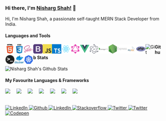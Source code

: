 ### Hi there, I'm [Nisharg Shah!](https://nishargshah.com) 👋

Hi, I'm Nisharg Shah, a passionate self-taught MERN Stack Developer from India.

#### Languages and Tools

<img align="left" alt="HTML5" width="30px" src="https://raw.githubusercontent.com/github/explore/80688e429a7d4ef2fca1e82350fe8e3517d3494d/topics/html/html.png" />

<img align="left" alt="CSS3" width="30px" src="https://raw.githubusercontent.com/github/explore/80688e429a7d4ef2fca1e82350fe8e3517d3494d/topics/css/css.png" />

<img align="left" alt="SCSS" width="30px" src="https://raw.githubusercontent.com/github/explore/80688e429a7d4ef2fca1e82350fe8e3517d3494d/topics/sass/sass.png">

<img align="left" alt="Bootstarp" width="30px" src="https://raw.githubusercontent.com/github/explore/80688e429a7d4ef2fca1e82350fe8e3517d3494d/topics/bootstrap/bootstrap.png">

<img align="left" alt="Javascript" width="30px" src="https://raw.githubusercontent.com/github/explore/80688e429a7d4ef2fca1e82350fe8e3517d3494d/topics/javascript/javascript.png">

<img align="left" alt="Typescript" width="30px" src="https://raw.githubusercontent.com/github/explore/80688e429a7d4ef2fca1e82350fe8e3517d3494d/topics/typescript/typescript.png">

<img align="left" alt="React.js" width="30px" src="https://raw.githubusercontent.com/github/explore/80688e429a7d4ef2fca1e82350fe8e3517d3494d/topics/react/react.png">

<img align="left" alt="Gatsby.js" width="30px" src="https://raw.githubusercontent.com/github/explore/80688e429a7d4ef2fca1e82350fe8e3517d3494d/topics/graphql/graphql.png">

<img align="left" alt="Vue.js" width="30px" src="https://raw.githubusercontent.com/github/explore/80688e429a7d4ef2fca1e82350fe8e3517d3494d/topics/vue/vue.png">

<img align="left" alt="Electron" width="30px" src="https://raw.githubusercontent.com/github/explore/80688e429a7d4ef2fca1e82350fe8e3517d3494d/topics/electron/electron.png">

<img align="left" alt="MongoDB" width="30px" src="https://raw.githubusercontent.com/github/explore/80688e429a7d4ef2fca1e82350fe8e3517d3494d/topics/mongodb/mongodb.png">

<img align="left" alt="NodeJS" width="30px" src="https://raw.githubusercontent.com/github/explore/80688e429a7d4ef2fca1e82350fe8e3517d3494d/topics/nodejs/nodejs.png">

<img align="left" alt="Express" width="30px" src="https://raw.githubusercontent.com/github/explore/80688e429a7d4ef2fca1e82350fe8e3517d3494d/topics/express/express.png">

<img align="left" alt="MySQL" width="30px" src="https://raw.githubusercontent.com/github/explore/80688e429a7d4ef2fca1e82350fe8e3517d3494d/topics/mysql/mysql.png">

<img align="left" alt="PHP" width="30px" src="https://raw.githubusercontent.com/github/explore/80688e429a7d4ef2fca1e82350fe8e3517d3494d/topics/php/php.png">

<img align="left" alt="Git" width="30px" src="https://img.icons8.com/color/48/000000/git.png" />

<img align="left" alt="Terminal" width="30px" src="https://raw.githubusercontent.com/github/explore/d92924b1d925bb134e308bd29c9de6c302ed3beb/topics/terminal/terminal.png" />

<img align="left" alt="Docker" width="30px" src="https://raw.githubusercontent.com/github/explore/80688e429a7d4ef2fca1e82350fe8e3517d3494d/topics/docker/docker.png">

<img align="left" alt="Kubernetes" width="30px" src="https://raw.githubusercontent.com/github/explore/80688e429a7d4ef2fca1e82350fe8e3517d3494d/topics/kubernetes/kubernetes.png">

#### Github Stats

<img alt="Nisharg Shah's Github Stats" src="https://github-readme-stats.vercel.app/api?username=NishargShah&show_icons=true&count_private=true" />

#### My Favourite Languages & Frameworks

<div class="giphy-icons">
    <img style="margin-right: 1rem;" src="https://i.giphy.com/media/XAxylRMCdpbEWUAvr8/giphy.webp" width="100" />
    <img style="margin-right: 1rem;" src="https://media3.giphy.com/media/fsEaZldNC8A1PJ3mwp/giphy.gif" width="100" />
    <img style="margin-right: 1rem;" src="https://i.giphy.com/media/Sr8xDpMwVKOHUWDVRD/200w.webp" width="100" />
    <img style="margin-right: 1rem;" src="https://media3.giphy.com/media/ln7z2eWriiQAllfVcn/200w.webp" width="100" />
    <img style="margin-right: 1rem;" src="https://i.giphy.com/media/eNAsjO55tPbgaor7ma/200w.webp" width="100" />
    <img style="margin-right: 1rem;" src="https://i.giphy.com/media/VgGthkhUvGgOit7Y9i/200.webp" width="100" />
    <img style="margin-right: 1rem;" src="https://i.giphy.com/media/kdFc8fubgS31b8DsVu/giphy.webp" width="100" />
</div>

<br />
<br />

<a href="https://nishargshah.com" target="_blank">
  <img alt="LinkedIn" src="https://img.shields.io/badge/Website-212529.svg?&style=for-the-badge&logoColor=white" />
</a>

<a href="https://github.com/nishargshah" target="_blank">
  <img alt="Github" src="https://img.shields.io/badge/GitHub-%2312100E.svg?&style=for-the-badge&logo=Github&logoColor=white" />
</a>

<a href="https://www.linkedin.com/in/iamnisharg" target="_blank">
  <img alt="LinkedIn" src="https://img.shields.io/badge/linkedin-%230077B5.svg?&style=for-the-badge&logo=linkedin&logoColor=white" />
</a>

<a href="https://stackoverflow.com/users/8798220/nisharg-shah" target="_blank">
  <img alt="Stackoverflow" src="https://img.shields.io/badge/Stackoverflow-f48024.svg?&style=for-the-badge&logo=Stackoverflow&logoColor=white" />
</a>

<a href="https://www.facebook.com/iamnisharg" target="_blank">
  <img alt="Twitter" src="https://img.shields.io/badge/facebook-2374e1.svg?&style=for-the-badge&logo=facebook&logoColor=white" />
</a>

<a href="https://twitter.com/iamnisharg" target="_blank">
  <img alt="Twitter" src="https://img.shields.io/badge/twitter-%231DA1F2.svg?&style=for-the-badge&logo=twitter&logoColor=white" />
</a>

<a href="https://codepen.io/nishargshah" target="_blank">
  <img alt="Codepen" src="https://img.shields.io/badge/Codepen-131417.svg?&style=for-the-badge&logo=Codepen&logoColor=white" />
</a>
